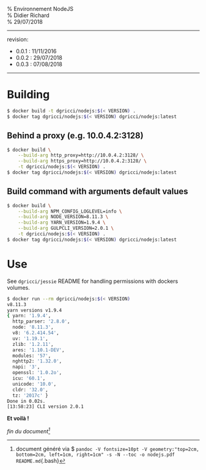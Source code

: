 % Environnement NodeJS  
% Didier Richard  
% 29/07/2018

---

revision:
- 0.0.1 : 11/11/2016  
- 0.0.2 : 29/07/2018  
- 0.0.3 : 07/08/2018  

---

# Building #

```bash
$ docker build -t dgricci/nodejs:$(< VERSION) .
$ docker tag dgricci/nodejs:$(< VERSION) dgricci/nodejs:latest
```

## Behind a proxy (e.g. 10.0.4.2:3128) ##

```bash
$ docker build \
    --build-arg http_proxy=http://10.0.4.2:3128/ \
    --build-arg https_proxy=http://10.0.4.2:3128/ \
    -t dgricci/nodejs:$(< VERSION) .
$ docker tag dgricci/nodejs:$(< VERSION) dgricci/nodejs:latest
```

## Build command with arguments default values ##

```bash
$ docker build \
    --build-arg NPM_CONFIG_LOGLEVEL=info \
    --build-arg NODE_VERSION=8.11.3 \
    --build-arg YARN_VERSION=1.9.4 \
    --build-arg GULPCLI_VERSION=2.0.1 \
    -t dgricci/nodejs:$(< VERSION) .
$ docker tag dgricci/nodejs:$(< VERSION) dgricci/nodejs:latest
```

# Use #

See `dgricci/jessie` README for handling permissions with dockers volumes.

```bash
$ docker run --rm dgricci/nodejs:$(< VERSION)
v8.11.3
yarn versions v1.9.4
{ yarn: '1.9.4',
  http_parser: '2.8.0',
  node: '8.11.3',
  v8: '6.2.414.54',
  uv: '1.19.1',
  zlib: '1.2.11',
  ares: '1.10.1-DEV',
  modules: '57',
  nghttp2: '1.32.0',
  napi: '3',
  openssl: '1.0.2o',
  icu: '60.1',
  unicode: '10.0',
  cldr: '32.0',
  tz: '2017c' }
Done in 0.02s.
[13:58:23] CLI version 2.0.1
```

__Et voilà !__


_fin du document[^pandoc_gen]_

[^pandoc_gen]: document généré via $ `pandoc -V fontsize=10pt -V geometry:"top=2cm, bottom=2cm, left=1cm, right=1cm" -s -N --toc -o nodejs.pdf README.md`{.bash}

